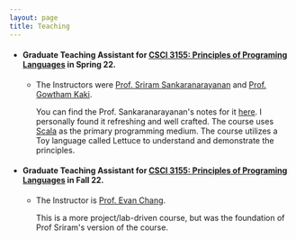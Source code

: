 ```yaml
---
layout: page
title: Teaching
---
```

* #### Graduate Teaching Assistant for [CSCI 3155: Principles of Programing Languages](https://home.cs.colorado.edu/~srirams/teaching/ppl_class_notes.html) in Spring 22.
  - The Instructors were [Prof. Sriram Sankaranarayanan](https://home.cs.colorado.edu/~srirams) and [Prof. Gowtham Kaki](https://gowthamk.github.io/).


    You can find the Prof. Sankaranarayanan's notes for it [here](https://home.cs.colorado.edu/~srirams/teaching/). I personally found it refreshing and well crafted. The course uses [Scala](https://www.scala-lang.org/) as the primary programming medium. The course utilizes a Toy language called Lettuce to understand and demonstrate the principles.


* #### Graduate Teaching Assistant for [CSCI 3155: Principles of Programing Languages](https://csci3155.cs.colorado.edu/s18/) in Fall 22.
  - The Instructor is [Prof. Evan Chang](https://plv.colorado.edu/bec/).

    This is a more project/lab-driven course, but was the foundation of Prof Sriram's version of the course.
